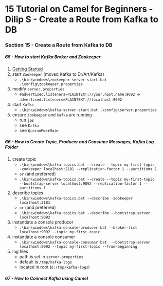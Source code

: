 # 15 Tutorial on Camel for Beginners - Dilip S - Create a Route from Kafka to DB

### Section 15 - Create a Route from Kafka to DB

##### 65 - How to start Kafka Broker and Zookeeper 

1.  [Getting Started](https://kafka.apache.org/quickstart)
2.  start `Zookeeper` (moved Kafka to D:/Art/Kafka)
    -  `.\bin\windows\zookeeper-server-start.bat .\config\zookeeper.properties`
3.  modify `server.properties`
    -  `#advertised.listeners=PLAINTEXT://your.host.name:9092` -> `advertised.listeners=PLAINTEXT://localhost:9092`    
4.  start `Kafka`
    -  `.\bin\windows\kafka-server-start.bat .\config\server.properties`
5.  ensure `zookeeper` and `kafka` are running
    -  run `jps`
    -  see `Kafka`
    -  see `QuorumPeerMain`

##### 66 - How to Create Topic, Producer and Consume Messages, Kafka Log Folder

1.  create topic
    -  `.\bin\windows\kafka-topics.bat --create --topic my-first-topic -zookeeper localhost:2181 --replication-factor 1 --partitions 1`
    -  `or` (and preferred)
    -  `.\bin\windows\kafka-topics.bat --create --topic my-first-topic --bootstrap-server localhost:9092 --replication-factor 1 --partitions 1`
2.  describe topics
    -  `.\bin\windows\kafka-topics.bat --describe -zookeeper localhost:2181`
    -  `or` (and preferred)
    -  `.\bin\windows\kafka-topics.bat --describe --bootstrap-server localhost:9092`
3.  instantiate a console producer
    -  `.\bin\windows\kafka-console-producer.bat --broker-list localhost:9092 --topic my-first-topic`
4.  instantiate a console consumer
    -  `.\bin\windows\kafka-console-consumer.bat  --bootstrap-server localhost:9092 --topic my-first-topic --from-beginning`
5.  log files
    -  path is set in `server.properties`
    -  default is `/tmp/kafka-logs`
    -  located in root (`d:/tmp/kafka-logs`)
    
##### 67 - How to Connect Kafka using Camel